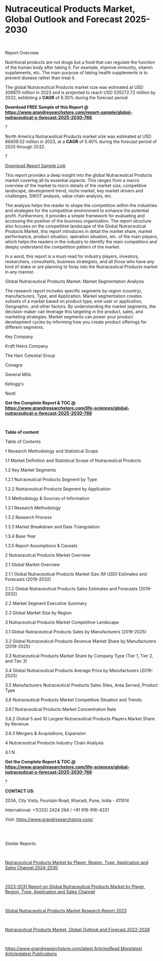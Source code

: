 <h1>Nutraceutical Products Market, Global Outlook and Forecast 2025-2030</h1><br/><p>Report Overview</p>
 
 
 
 <p>Nutritional products are not drugs but a food that can regulate the function of the human body after taking it. For example, improve immunity, vitamin supplements, etc. The main purpose of taking health supplements is to prevent disease rather than treat it.</p>
 
 
 
 <p>The global Nutraceutical Products market size was estimated at USD 308870 million in 2023 and is projected to reach USD 535272.72 million by 2032, exhibiting a <strong>CAGR</strong> of 6.30% during the forecast period.</p>
 
 
 
 <div><b>Download FREE Sample of this Report @ <a href="https://www.grandresearchstore.com/report-sample/global-nutraceutical-s-forecast-2025-2030-766">https://www.grandresearchstore.com/report-sample/global-nutraceutical-s-forecast-2025-2030-766</a></b></div>
 
 
 
 <p>? </p>
 
 
 
 <p>North America Nutraceutical Products market size was estimated at USD 89409.52 million in 2023, at a <strong>CAGR</strong> of 5.40% during the forecast period of 2025 through 2032.</p>
 
 
 
 <p>? </p>
 
 
 
 <p><a href="https://www.grandresearchstore.com/mr-admin/report-sample/global-nutraceutical-s-forecast-2025-2030-766">Download Report Sample Link</a></p>
 
 
 
 <p>This report provides a deep insight into the global Nutraceutical Products market covering all its essential aspects. This ranges from a macro overview of the market to micro details of the market size, competitive landscape, development trend, niche market, key market drivers and challenges, SWOT analysis, value chain analysis, etc.</p>
 
 
 
 <p>The analysis helps the reader to shape the competition within the industries and strategies for the competitive environment to enhance the potential profit. Furthermore, it provides a simple framework for evaluating and accessing the position of the business organization. The report structure also focuses on the competitive landscape of the Global Nutraceutical Products Market, this report introduces in detail the market share, market performance, product situation, operation situation, etc. of the main players, which helps the readers in the industry to identify the main competitors and deeply understand the competition pattern of the market.</p>
 
 
 
 <p>In a word, this report is a must-read for industry players, investors, researchers, consultants, business strategists, and all those who have any kind of stake or are planning to foray into the Nutraceutical Products market in any manner.</p>
 
 
 
 <p>Global Nutraceutical Products Market: Market Segmentation Analysis</p>
 
 
 
 <p>The research report includes specific segments by region (country), manufacturers, Type, and Application. Market segmentation creates subsets of a market based on product type, end-user or application, Geographic, and other factors. By understanding the market segments, the decision-maker can leverage this targeting in the product, sales, and marketing strategies. Market segments can power your product development cycles by informing how you create product offerings for different segments.</p>
 
 
 
 <p>Key Company</p>
 
 
 
 <p>Kraft Heinz Company</p>
 
 
 
 <p>The Hain Celestial Group</p>
 
 
 
 <p>Conagra</p>
 
 
 
 <p>General Mills</p>
 
 
 
 <p>Kellogg&#39;s</p>
 
 
 
 <p>Nestl</p>
 
 
 
 <div><b>Get the Complete Report & TOC @ <a href="https://www.grandresearchstore.com/life-sciences/global-nutraceutical-s-forecast-2025-2030-766">https://www.grandresearchstore.com/life-sciences/global-nutraceutical-s-forecast-2025-2030-766</a></b></div>
 
 
 
 <p><br />
 
 <b>Table of content</b></p>
 
 
 
 <p>Table of Contents<br />
 
 1 Research Methodology and Statistical Scope<br />
 
 1.1 Market Definition and Statistical Scope of Nutraceutical Products<br />
 
 1.2 Key Market Segments<br />
 
 1.2.1 Nutraceutical Products Segment by Type<br />
 
 1.2.2 Nutraceutical Products Segment by Application<br />
 
 1.3 Methodology & Sources of Information<br />
 
 1.3.1 Research Methodology<br />
 
 1.3.2 Research Process<br />
 
 1.3.3 Market Breakdown and Data Triangulation<br />
 
 1.3.4 Base Year<br />
 
 1.3.5 Report Assumptions & Caveats<br />
 
 2 Nutraceutical Products Market Overview<br />
 
 2.1 Global Market Overview<br />
 
 2.1.1 Global Nutraceutical Products Market Size (M USD) Estimates and Forecasts (2019-2032)<br />
 
 2.1.2 Global Nutraceutical Products Sales Estimates and Forecasts (2019-2032)<br />
 
 2.2 Market Segment Executive Summary<br />
 
 2.3 Global Market Size by Region<br />
 
 3 Nutraceutical Products Market Competitive Landscape<br />
 
 3.1 Global Nutraceutical Products Sales by Manufacturers (2019-2025)<br />
 
 3.2 Global Nutraceutical Products Revenue Market Share by Manufacturers (2019-2025)<br />
 
 3.3 Nutraceutical Products Market Share by Company Type (Tier 1, Tier 2, and Tier 3)<br />
 
 3.4 Global Nutraceutical Products Average Price by Manufacturers (2019-2025)<br />
 
 3.5 Manufacturers Nutraceutical Products Sales Sites, Area Served, Product Type<br />
 
 3.6 Nutraceutical Products Market Competitive Situation and Trends<br />
 
 3.6.1 Nutraceutical Products Market Concentration Rate<br />
 
 3.6.2 Global 5 and 10 Largest Nutraceutical Products Players Market Share by Revenue<br />
 
 3.6.3 Mergers & Acquisitions, Expansion<br />
 
 4 Nutraceutical Products Industry Chain Analysis<br />
 
 4.1 N</p>
 
 
 
 <div><b>Get the Complete Report & TOC @ <a href="https://www.grandresearchstore.com/life-sciences/global-nutraceutical-s-forecast-2025-2030-766">https://www.grandresearchstore.com/life-sciences/global-nutraceutical-s-forecast-2025-2030-766</a></b></div>
 
 
 
 <p>? </p>
 
 
 
 <p><b>CONTACT US:</b><br />
 
 203A, City Vista, Fountain Road, Kharadi, Pune, India - 411014<br />
 
 International: +1(332) 2424 294 / +91 916-916-4321<br />
 
 Visit: <a href="https://www.grandresearchstore.com/">https://www.grandresearchstore.com/</a><br />
 
 <br />
 
 <br />
 
 Similar Reports:<br />
 
 <br />
 
 <a href="https://www.grandresearchstore.com/food-and-beverages/nutraceutical-s-2024-2030-838">Nutraceutical Products Market by Player, Region, Type, Application and Sales Channel 2024-2030</a><br />
 
 <br />
 
 <a href="https://www.grandresearchstore.com/food-and-beverages/global-on-nutraceutical-s-2023-2031-226">2023-2031 Report on Global Nutraceutical Products Market by Player, Region, Type, Application and Sales Channel</a><br />
 
 <br />
 
 <a href="https://www.grandresearchstore.com/life-sciences/global-nutraceutical-s-2023-400">Global Nutraceutical Products Market Research Report 2023</a><br />
 
 <br />
 
 <a href="https://www.grandresearchstore.com/life-sciences/global-nutraceutical-s-forecast-2022-2028-987">Nutraceutical Products Market, Global Outlook and Forecast 2022-2028</a><br />
 
 <br />
 
 <a href="https://gyeongbokgung.com">https://www.grandresearchstore.com/</a><a href="https://hallyeomaritime.com">latest Articles</a><a href="https://jingwansa.com">Read More</a><a href="https://nguoiviet.jp/">latest Articles</a><a href="https://www.intelmarketresearch.com/">latest Publications</a></p>